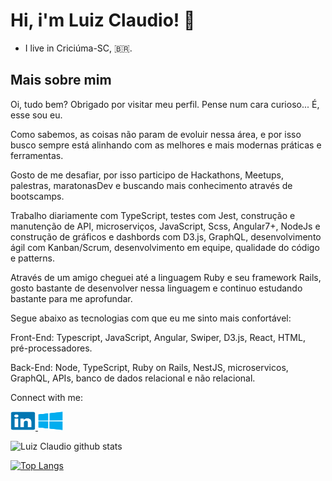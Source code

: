 # Hi, i'm Luiz Claudio! :wave:

- I live in Criciúma-SC, :brazil:.

## Mais sobre mim

Oi, tudo bem? Obrigado por visitar meu perfil.
Pense num cara curioso... É, esse sou eu. 

Como sabemos, as coisas não param de evoluir nessa área, e por isso busco sempre está alinhando com as melhores e mais modernas práticas e ferramentas. 

Gosto de me desafiar, por isso participo de Hackathons, Meetups, palestras, maratonasDev e buscando mais conhecimento através de bootscamps.

Trabalho diariamente com TypeScript, testes com Jest, construção e manutenção de API, microserviços, JavaScript, Scss, Angular7+, NodeJs e construção de gráficos e dashbords com D3.js, GraphQL, desenvolvimento ágil com Kanban/Scrum, desenvolvimento em equipe, qualidade do código e patterns.

Através de um amigo cheguei até a linguagem Ruby e seu framework Rails, gosto bastante de desenvolver nessa linguagem e continuo estudando bastante para me aprofundar. 

Segue abaixo as tecnologias com que eu me sinto mais confortável:

Front-End: Typescript, JavaScript, Angular, Swiper, D3.js, React, HTML, pré-processadores.

Back-End: Node, TypeScript, Ruby on Rails, NestJS, microservicos, GraphQL, APIs, banco de dados relacional e não relacional.

Connect with me:

<a href="https://www.linkedin.com/in/lclaudiolc/" target="_blank">
        <img height="30" width="40" src="https://raw.githubusercontent.com/devicons/devicon/master/icons/linkedin/linkedin-original.svg" alt="Linkdin" style="max-width: 100%;">
    </a>
    
<a href="mailto:luiz.claudiolc@outlook.com" target="_blank">
        <img height="30" width="40" src="https://raw.githubusercontent.com/devicons/devicon/master/icons/windows8/windows8-original.svg" alt="email" style="max-width: 100%;">
    </a>


![Luiz Claudio github stats](https://github-readme-stats.vercel.app/api?username=luizclaudiolc&show_icons=true&theme=dark)

[![Top Langs](https://github-readme-stats.vercel.app/api/top-langs/?username=luizclaudiolc&layout=compact)](https://github.com/luizclaudiolc/github-readme-stats)
